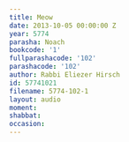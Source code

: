 ```yaml
---
title: Meow
date: 2013-10-05 00:00:00 Z
year: 5774
parasha: Noach
bookcode: '1'
fullparashacode: '102'
parashacode: '102'
author: Rabbi Eliezer Hirsch
id: 57741021
filename: 5774-102-1
layout: audio
moment: 
shabbat: 
occasion: 
---
```


